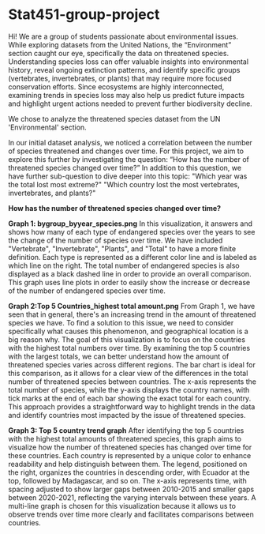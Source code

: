 # Stat451-group-project
Hi! We are a group of students passionate about environmental issues. While exploring datasets from the
United Nations, the “Environment” section caught our eye, specifically the data on threatened species.
Understanding species loss can offer valuable insights into environmental history, reveal ongoing extinction
patterns, and identify specific groups (vertebrates, invertebrates, or plants) that may require more focused
conservation efforts. Since ecosystems are highly interconnected, examining trends in species loss may also
help us predict future impacts and highlight urgent actions needed to prevent further biodiversity decline.

We chose to analyze the threatened species dataset from the UN 'Environmental' section.

In our initial dataset analysis, we noticed a correlation between the number of species threatened and changes
over time. For this project, we aim to explore this further by investigating the question:
“How has the number of threatened species changed over time?”
In addition to this question, we have further sub-question to dive deeper into this topic:
"Which year was the total lost most extreme?"
"Which country lost the most vertebrates, invertebrates, and plants?"

**How has the number of threatened species changed over time?**

**Graph 1: bygroup_byyear_species.png**
In this visualization, it answers and shows how many of each type of endangered species over the years to see the change of the number of species over time. We have included "Vertebrate", "Invertebrate", "Plants", and "Total" to have a more finite definition. Each type is represented as a different color line and is labeled as which line on the right. The total number of endangered species is also displayed as a black dashed line in order to provide an overall comparison. This graph uses line plots in order to easily show the increase or decrease of the number of endangered species over time. 

**Graph 2:Top 5 Countries_highest total amount.png**
From Graph 1, we have seen that in general, there's an increasing trend in the amount of threatened species we have. To find a solution to this issue, we need to consider specifically what causes this phenomenon, and geographical location is a big reason why. The goal of this visualization is to focus on the countries with the highest total numbers over time. By examining the top 5 countries with the largest totals, we can better understand how the amount of threatened species varies across different regions. The bar chart is ideal for this comparison, as it allows for a clear view of the differences in the total number of threatened species between countries. The x-axis represents the total number of species, while the y-axis displays the country names, with tick marks at the end of each bar showing the exact total for each country. This approach provides a straightforward way to highlight trends in the data and identify countries most impacted by the issue of threatened species.

**Graph 3: Top 5 country trend graph**
After identifying the top 5 countries with the highest total amounts of threatened species, this graph aims to visualize how the number of threatened species has changed over time for these countries. Each country is represented by a unique color to enhance readability and help distinguish between them. The legend, positioned on the right, organizes the countries in descending order, with Ecuador at the top, followed by Madagascar, and so on. The x-axis represents time, with spacing adjusted to show larger gaps between 2010-2015 and smaller gaps between 2020-2021, reflecting the varying intervals between these years. A multi-line graph is chosen for this visualization because it allows us to observe trends over time more clearly and facilitates comparisons between countries.
